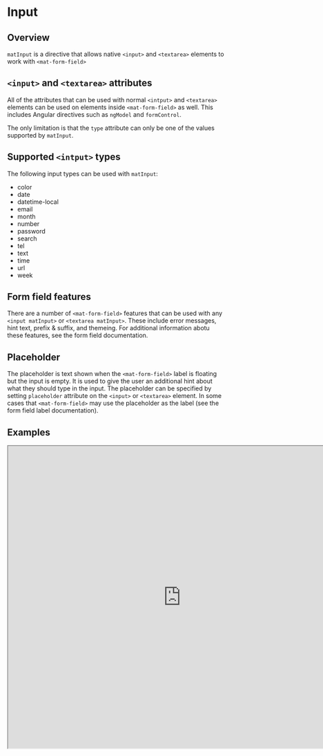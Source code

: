 # Input

## Overview

`matInput` is a directive that allows native `<input>` and `<textarea>` elements to work with `<mat-form-field>`

## `<input>` and `<textarea>` attributes

All of the attributes that can be used with normal `<intput>` and `<textarea>` elements can be used on elements inside `<mat-form-field>` as well.  This includes Angular directives such as `ngModel` and `formControl`.

The only limitation is that the `type` attribute can only be one of the values supported by `matInput`.

## Supported `<intput>` types

The following input types can be used with `matInput`:

 - color
 - date
 - datetime-local
 - email
 - month
 - number
 - password
 - search
 - tel
 - text
 - time
 - url
 - week

## Form field features

There are a number of `<mat-form-field>` features that can be used with any `<input matInput>` or `<textarea matInput>`.  These include error messages, hint text, prefix & suffix, and themeing.  For additional information abotu these features, see the form field documentation.

## Placeholder

The placeholder is text shown when the `<mat-form-field>` label is floating but the input is empty.  It is used to give the user an additional hint about what they should type in the input.  The placeholder can be specified by setting `placeholder` attribute on the `<input>` or `<textarea>` element.  In some cases that `<mat-form-field>` may use the placeholder as the label (see the form field label documentation).

## Examples

<iframe src="https://stackblitz.com/angular/pbxvvngbexr?embed=1&file=app/input-form-example.ts&hideNavigation=1&view=preview" height="700" width="800"></iframe>

